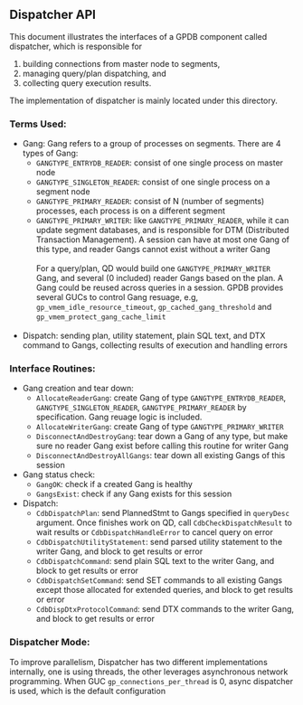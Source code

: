 ## Dispatcher API
This document illustrates the interfaces of a GPDB component called dispatcher, which is responsible for
1) building connections from master node to segments,
2) managing query/plan dispatching, and
3) collecting query execution results.

The implementation of dispatcher is mainly located under this directory.

### Terms Used:
* Gang: Gang refers to a group of processes on segments. There are 4 types of Gang:
	* `GANGTYPE_ENTRYDB_READER`: consist of one single process on master node
	* `GANGTYPE_SINGLETON_READER`: consist of one single process on a segment node
	* `GANGTYPE_PRIMARY_READER`: consist of N (number of segments) processes, each process is on a different segment
	* `GANGTYPE_PRIMARY_WRITER`: like `GANGTYPE_PRIMARY_READER`, while it can update segment databases, and is responsible for DTM (Distributed Transaction Management). A session can have at most one Gang of this type, and reader Gangs cannot exist without a writer Gang
<br><br>
For a query/plan, QD would build one `GANGTYPE_PRIMARY_WRITER` Gang, and several (0 included) reader Gangs based on the plan. A Gang could be reused across queries in a session. GPDB provides several GUCs to control Gang resuage, e.g, `gp_vmem_idle_resource_timeout`, `gp_cached_gang_threshold` and `gp_vmem_protect_gang_cache_limit`
<br><br>
* Dispatch: sending plan, utility statement, plain SQL text, and DTX command to Gangs, collecting results of execution and handling errors

### Interface Routines:
* Gang creation and tear down:
	* `AllocateReaderGang`: create Gang of type `GANGTYPE_ENTRYDB_READER`, `GANGTYPE_SINGLETON_READER`, `GANGTYPE_PRIMARY_READER` by specification. Gang reuage logic is included.
	* `AllocateWriterGang`: create Gang of type `GANGTYPE_PRIMARY_WRITER`
	* `DisconnectAndDestroyGang`: tear down a Gang of any type, but make sure no reader Gang exist before calling this routine for writer Gang
	* `DisconnectAndDestroyAllGangs`: tear down all existing Gangs of this session
* Gang status check:
	* `GangOK`: check if a created Gang is healthy
	* `GangsExist`: check if any Gang exists for this session
* Dispatch:
	* `CdbDispatchPlan`: send PlannedStmt to Gangs specified in `queryDesc` argument. Once finishes work on QD, call `CdbCheckDispatchResult` to wait results or `CdbDispatchHandleError` to cancel query on error
	* `CdbDispatchUtilityStatement`: send parsed utility statement to the writer Gang, and block to get results or error
	* `CdbDispatchCommand`: send plain SQL text to the writer Gang, and block to get results or error
	* `CdbDispatchSetCommand`: send SET commands to all existing Gangs except those allocated for extended queries, and block to get results or error
	* `CdbDispDtxProtocolCommand`: send DTX commands to the writer Gang, and block to get results or error
	
### Dispatcher Mode:
To improve parallelism, Dispatcher has two different implementations internally, one is using threads, the other leverages asynchronous network programming. When GUC `gp_connections_per_thread` is 0, async dispatcher is used, which is the default configuration
